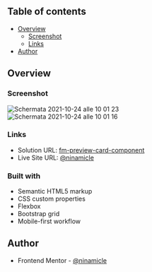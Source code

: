 ## Table of contents

- [Overview](#overview)
  - [Screenshot](#screenshot)
  - [Links](#links)
- [Author](#author)

## Overview

### Screenshot
![Schermata 2021-10-24 alle 10 01 23](https://user-images.githubusercontent.com/47386569/138585677-d2d8d4d3-fd68-4a9f-847c-80dcd2cbc21d.png)
![Schermata 2021-10-24 alle 10 01 16](https://user-images.githubusercontent.com/47386569/138585679-b273bba1-6857-468e-b902-0f34c687fa93.png)

### Links

- Solution URL: [fm-preview-card-component](https://jolly-sinoussi-0eed51.netlify.app/)
- Live Site URL: [@ninamicle](https://github.com/ninamicle)


### Built with

- Semantic HTML5 markup
- CSS custom properties
- Flexbox
- Bootstrap grid
- Mobile-first workflow


## Author

- Frontend Mentor - [@ninamicle](https://www.frontendmentor.io/profile/ninamicle)
